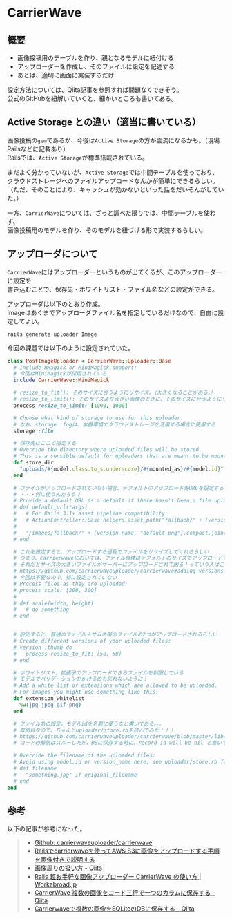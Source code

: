 # CarrierWave

## 概要

- 画像投稿用のテーブルを作り、親となるモデルに紐付ける
- アップローダーを作成し、そのファイルに設定を記述する
- あとは、適切に画面に実装するだけ

設定方法については、Qiita記事を参照すれば問題なくできそう。  
公式のGitHubを紐解いていくと、細かいところも書いてある。  

## Active Storage との違い（適当に書いている）

画像投稿の`gem`であるが、今後は`Active Storage`の方が主流になるかも。（現場Railsなどに記載あり）  
Railsでは、`Active Storage`が標準搭載されている。  

まだよく分かっていないが、`Active Storage`では中間テーブルを使っており、  
クラウドストレージへのファイルアップロードなんかが簡単にできるらしい。  
（ただ、そのことにより、キャッシュが効かないといった話をだいそんがしていた。）  

一方、`CarrierWave`については、ざっと調べた限りでは、中間テーブルを使わず、  
画像投稿用のモデルを作り、そのモデルを紐づける形で実装するらしい。  

## アップローダについて

`CarrierWave`にはアップローダーというものが出てくるが、このアップローダーに設定を  
書き込むことで、保存先・ホワイトリスト・ファイル名などの設定ができる。  

アップローダは以下のとおり作成。  
Imageはあくまでアップローダファイル名を指定しているだけなので、自由に設定してよい。  

```text
rails generate uploader Image
```

今回の課題では以下のように設定されていた。  

```rb
class PostImageUploader < CarrierWave::Uploader::Base
  # Include RMagick or MiniMagick support:
  # 今回はMiniMagickが採用されている
  include CarrierWave::MiniMagick

  # resize_to_fit(): そのサイズに合うようにリサイズ。（大きくなることがある。）
  # resize_to_limit(): そのサイズより大きい画像のときに、そのサイズに合うようにリサイズ。（大きくなることはない。）
  process resize_to_limit: [1000, 1000]

  # Choose what kind of storage to use for this uploader:
  # なお、storage :fogは、本番環境でクラウドストレージを活用する場合に使用する
  storage :file

  # 保存先はここで指定する
  # Override the directory where uploaded files will be stored.
  # This is a sensible default for uploaders that are meant to be mounted:
  def store_dir
    "uploads/#{model.class.to_s.underscore}/#{mounted_as}/#{model.id}"
  end

  # ファイルがアップロードされていない場合、デフォルトのアップロード先URLを設定する
  # ・・・何に使うんだろう？
  # Provide a default URL as a default if there hasn't been a file uploaded:
  # def default_url(*args)
  #   # For Rails 3.1+ asset pipeline compatibility:
  #   # ActionController::Base.helpers.asset_path("fallback/" + [version_name, "default.png"].compact.join('_'))
  #
  #   "/images/fallback/" + [version_name, "default.png"].compact.join('_')
  # end

  # これを設定すると、アップロードする過程でファイルをリサイズしてくれるらしい
  # つまり、carrierwaveにおいては、ファイル自体はデフォルトのサイズでアップロードするが、表示する段階においてリサイズしている
  # それだとサイズの大きいファイルがサーバーにアップロードされて困る！っていう人はここで設定しろ、ということだと思う
  # https://github.com/carrierwaveuploader/carrierwave#adding-versions
  # 今回は不要なので、特に設定されていない
  # Process files as they are uploaded:
  # process scale: [200, 300]
  #
  # def scale(width, height)
  #   # do something
  # end


  # 設定すると、普通のファイル＋サムネ用のファイルの2つがアップロードされるらしい
  # Create different versions of your uploaded files:
  # version :thumb do
  #   process resize_to_fit: [50, 50]
  # end

  # ホワイトリスト。拡張子でアップロードできるファイルを制限している
  # モデルでバリデーションをかけるのも忘れないように！
  # Add a white list of extensions which are allowed to be uploaded.
  # For images you might use something like this:
  def extension_whitelist
    %w(jpg jpeg gif png)
  end

  # ファイル名の設定。モデルidを名前に使うなと書いてある。。。
  # 真面目なので、ちゃんとuploader/store.rbを読んでみた！！！
  # https://github.com/carrierwaveuploader/carrierwave/blob/master/lib/carrierwave/uploader/store.rb
  # コードの解読はスルーしたが、DBに保存する時に、record id will be nil と書いてあった

  # Override the filename of the uploaded files:
  # Avoid using model.id or version_name here, see uploader/store.rb for details.
  # def filename
  #   "something.jpg" if original_filename
  # end
end
```

## 参考

以下の記事が参考になった。  

> - [Github: carrierwaveuploader/carrierwave](https://github.com/carrierwaveuploader/carrierwave)  
> - [Railsでcarrierwaveを使ってAWS S3に画像をアップロードする手順を画像付きで説明する](https://qiita.com/junara/items/1899f23c091bcee3b058)  
> - [画像周りの扱い方 \- Qiita](https://qiita.com/jiggaman0412/items/64cb44592923bde2e8ff)  
> - [Rails 超お手軽な画像アップローダー CarrierWave の使い方 \| Workabroad\.jp](https://workabroad.jp/tech/1118)  
> - [CarrierWave 複数の画像をコード三行で一つのカラムに保存する \- Qiita](https://qiita.com/ggtmtmgg/items/ba5f275c122c83013ea1)  
> - [Carrierwaveで複数の画像をSQLiteのDBに保存する \- Qiita](https://qiita.com/Kanahiro/items/20d50393a916cd41b8d8)
